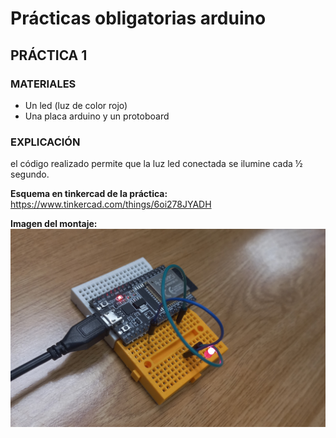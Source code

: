 # Prácticas obligatorias arduino

## PRÁCTICA 1

### MATERIALES
- Un led (luz de color rojo) 
- Una placa arduino y un protoboard

### EXPLICACIÓN
el código realizado permite que la luz led conectada se ilumine cada ½ segundo.

**Esquema en tinkercad de la práctica:** 
https://www.tinkercad.com/things/6oi278JYADH

**Imagen del montaje:**
![imagen del montaje](imagenes/ejer1.jpg)
